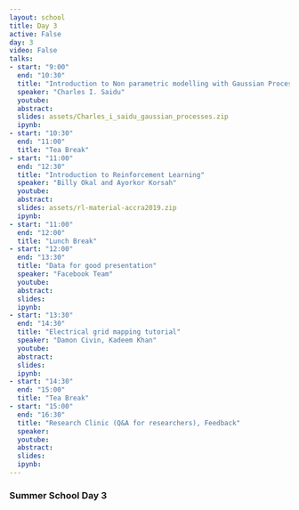 ```yaml
---
layout: school
title: Day 3
active: False
day: 3
video: False
talks:
- start: "9:00"
  end: "10:30"
  title: "Introduction to Non parametric modelling with Gaussian Processes"
  speaker: "Charles I. Saidu"
  youtube:
  abstract:
  slides: assets/Charles_i_saidu_gaussian_processes.zip
  ipynb:
- start: "10:30"
  end: "11:00"
  title: "Tea Break"
- start: "11:00"
  end: "12:30"
  title: "Introduction to Reinforcement Learning"
  speaker: "Billy Okal and Ayorkor Korsah"
  youtube:
  abstract:
  slides: assets/rl-material-accra2019.zip
  ipynb:
- start: "11:00"
  end: "12:00"
  title: "Lunch Break"
- start: "12:00"
  end: "13:30"
  title: "Data for good presentation"
  speaker: "Facebook Team"
  youtube:
  abstract:
  slides:
  ipynb:
- start: "13:30"
  end: "14:30"
  title: "Electrical grid mapping tutorial"
  speaker: "Damon Civin, Kadeem Khan"
  youtube:
  abstract:
  slides:
  ipynb:
- start: "14:30"
  end: "15:00"
  title: "Tea Break"
- start: "15:00"
  end: "16:30"
  title: "Research Clinic (Q&A for researchers), Feedback"
  speaker:
  youtube:
  abstract:
  slides:
  ipynb:
---
```


<h3> Summer School Day 3 </h3>

<p></p>
